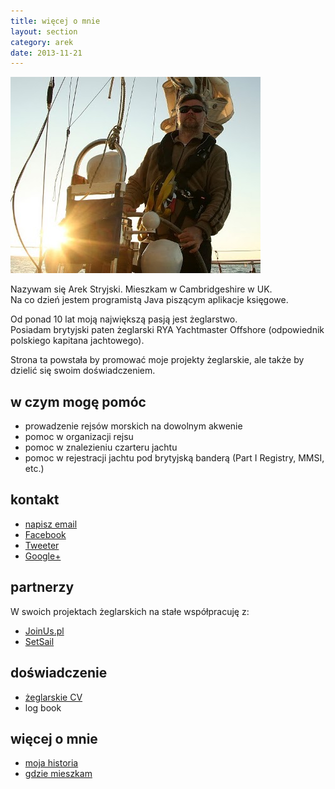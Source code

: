 ```yaml
---
title: więcej o mnie
layout: section
category: arek
date: 2013-11-21
---
```

![Arek](/img/ja/szkocja.jpg)

Nazywam się Arek Stryjski. Mieszkam w Cambridgeshire w UK.  
Na co dzień jestem programistą Java piszącym aplikacje księgowe.

Od ponad 10 lat moją największą pasją jest żeglarstwo.  
Posiadam brytyjski paten żeglarski RYA Yachtmaster Offshore (odpowiednik polskiego kapitana jachtowego).

Strona ta powstała by promować moje projekty żeglarskie, ale także by dzielić się swoim doświadczeniem.

w czym mogę pomóc
------------------
* prowadzenie rejsów morskich na dowolnym akwenie
* pomoc w organizacji rejsu
* pomoc w znalezieniu czarteru jachtu
* pomoc w rejestracji jachtu pod brytyjską banderą (Part I Registry, MMSI, etc.)

kontakt
--------
* [napisz email](/arek/email.html)
* [Facebook](https://www.facebook.com/arek.stryjski)
* [Tweeter](https://twitter.com/arekstryjski)
* [Google+](https://plus.google.com/+ArekStryjski)

partnerzy
----------
W swoich projektach żeglarskich na stałe współpracuję z:

* [JoinUs.pl](http://www.joinus.pl)
* [SetSail](http://www.rejsbus.co.uk/klub/)

doświadczenie 
--------------
* [żeglarskie CV](/sailing-cv)
* log book

więcej o mnie
--------------
* [moja historia](/o-mnie)
* [gdzie mieszkam](/fenland)
